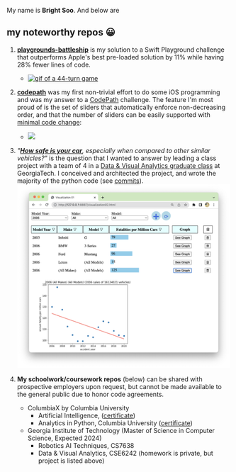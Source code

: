 My name is **Bright Soo**.  And below are
## my noteworthy repos 😀 ##
1. [**playgrounds-battleship**](https://github.com/bsoo920/playgrounds-battleship) is my solution to a Swift Playground challenge that outperforms Apple's best pre-loaded solution by 11% while having 28% fewer lines of code.
    - [<img src='https://i.imgur.com/AoDYf7B.gif' title='44-turn game' width='' alt='gif of a 44-turn game' />](https://github.com/bsoo920/playgrounds-battleship)

1. [**codepath**](https://github.com/bsoo920/codepath) was my first non-trivial effort to do some iOS programming and was my answer to a [CodePath](https://codepath.org/) challenge.  The feature I'm most proud of is the set of sliders that automatically enforce non-decreasing order, and that the number of sliders can be easily supported with [minimal code change](https://github.com/bsoo920/codepath/blob/436610feaf3d2dd2745f00ed45d390bb7ece45d3/tippy/SettingsViewController.swift#L162):

    - [<img src='https://i.imgur.com/0FtWBo6.gif'/>](https://github.com/bsoo920/codepath)

1. _"[**How safe is your car**](https://github.com/bsoo920/gatech-how-safe-is-your-car), especially when compared to other similar vehicles?"_ is the question that I wanted to answer by leading a class project with a team of 4 in a [Data & Visual Analytics graduate class](https://omscs.gatech.edu/cse-6242-data-visual-analytics) at GeorgiaTech.  I conceived and architected the project, and wrote the majority of the python code (see [commits](https://github.com/bsoo920/gatech-how-safe-is-your-car/commits/main)).
[<img src='https://github.com/bsoo920/gatech-how-safe-is-your-car/blob/main/graphs/how-safe-is-your-car-gui.png'/>](https://github.com/bsoo920/gatech-how-safe-is-your-car)

1. **My schoolwork/coursework repos** (below) can be shared with prospective employers upon request, but cannot be made available to the general public due to honor code agreements.
    - ColumbiaX by Columbia University
      - Artificial Intelligence,  ([certificate](https://courses.edx.org/certificates/a78c5f8930a4499396696eaca11e9eee))
      - Analytics in Python, Columbia University ([certificate](https://courses.edx.org/certificates/a94dc3071a1b401fa1a87198c0a25224))
    - Georgia Institute of Technology (Master of Science in Computer Science, Expected 2024)
      - Robotics AI Techniques, CS7638
      - Data & Visual Analytics, CSE6242 (homework is private, but project is listed above)

<!---
bsoo920/bsoo920 is a ✨ special ✨ repository because its `README.md` (this file) appears on your GitHub profile.
You can click the Preview link to take a look at your changes.
--->
